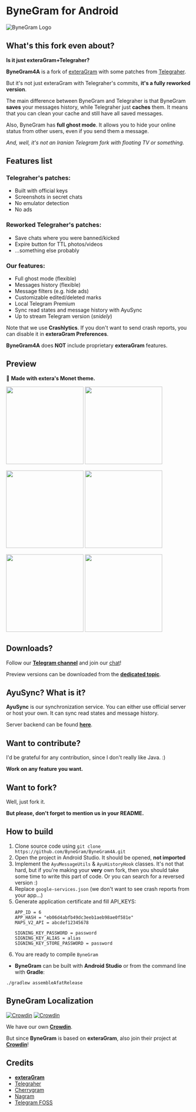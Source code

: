 # ByneGram for Android

![ByneGram Logo](.github/ByneGram.png)

## What's this fork even about?

**Is it just exteraGram+Telegraher?**

**ByneGram4A** is a fork of [exteraGram](https://github.com/exteraSquad/exteraGram) with
some patches from [Telegraher](https://github.com/nikitasius/Telegraher).

But it's not just exteraGram with Telegraher's commits, **it's a fully reworked version**.

The main difference between ByneGram and Telegraher is that ByneGram **saves** your messages history,
while Telegraher just **caches** them.
It means that you can clean your cache and still have all saved messages.

Also, ByneGram has **full ghost mode**.
It allows you to hide your online status from other users, even if you send them
a message.

*And, well, it's not an Iranian Telegram fork with floating TV or something.*

## Features list

### Telegraher's patches:

- Built with official keys
- Screenshots in secret chats
- No emulator detection
- No ads

### Reworked Telegraher's patches:

- Save chats where you were banned/kicked
- Expire button for TTL photos/videos
- ...something else probably

### Our features:

- Full ghost mode (flexible)
- Messages history (flexible)
- Message filters (e.g. hide ads)
- Customizable edited/deleted marks
- Local Telegram Premium
- Sync read states and message history with AyuSync
- Up to stream Telegram version (*snidely*)

Note that we use **Crashlytics**.
If you don't want to send crash reports, you can disable it in **exteraGram Preferences**.

**ByneGram4A** does **NOT** include proprietary **exteraGram** features.

## Preview

💖 **Made with extera's Monet theme.**

<img src='.github/demos/demo1.png' width='210'> <img src='.github/demos/demo2.png' width='210'>

<img src='.github/demos/demo3.png' width='210'> <img src='.github/demos/demo4.png' width='210'>

<img src='.github/demos/demo5.png' width='210'> <img src='.github/demos/demo6.png' width='210'>

## Downloads?

Follow our **[Telegram channel](https://t.me/ByneGram)** and join our [chat](https://t.me/ByneGramGroup)!

Preview versions can be downloaded
from the **[dedicated topic](https://t.me/ByneGramGroup)**.


## AyuSync? What is it?

**AyuSync** is our synchronization service.
You can either use official server or host your own.
It can sync read states and message history.

Server backend can be found **[here](https://github.com/ByneGram/AyuSyncBackend)**.

## Want to contribute?

I'd be grateful for any contribution, since I don't really like Java. :)

**Work on any feature you want.**

## Want to fork?

Well, just fork it.

**But please, don't forget to mention us in your README.**

## How to build

1. Clone source code using `git clone https://github.com/ByneGram/ByneGram4A.git`
2. Open the project in Android Studio. It should be opened, **not imported**
3. Implement the `AyuMessageUtils` & `AyuHistoryHook` classes. It's not that hard, but if you're
   making your **very** own fork, then you should take some time to write this part of code. Or you can search for a reversed version :)
4. Replace `google-services.json` (we don't want to see crash reports from your app...)
5. Generate application certificate and fill API_KEYS:
   ```
   APP_ID = 6
   APP_HASH = "eb06d4abfb49dc3eeb1aeb98ae0f581e"
   MAPS_V2_API = abcdef12345678
   
   SIGNING_KEY_PASSWORD = password
   SIGNING_KEY_ALIAS = alias
   SIGNING_KEY_STORE_PASSWORD = password
   ```
6. You are ready to compile `ByneGram`

- **ByneGram** can be built with **Android Studio** or from the command line with **Gradle**:

```
./gradlew assembleAfatRelease
```

## ByneGram Localization

[![Crowdin](https://badges.crowdin.net/ByneGram/localized.svg)](https://crowdin.com/project/ByneGram)
[![Crowdin](https://badges.crowdin.net/exteralocales/localized.svg)](https://crowdin.com/project/exteralocales)

We have our own **[Crowdin](https://crowdin.com/project/ByneGram)**.

But since **ByneGram** is based on **exteraGram**, also join their project
at **[Crowdin](https://crowdin.com/project/exteralocales)**!

## Credits

- **[exteraGram](https://github.com/exteraSquad/exteraGram)**
- [Telegraher](https://github.com/nikitasius/Telegraher)
- [Cherrygram](https://github.com/arsLan4k1390/Cherrygram)
- [Nagram](https://github.com/NextAlone/Nagram)
- [Telegram FOSS](https://github.com/Telegram-FOSS-Team/Telegram-FOSS)
